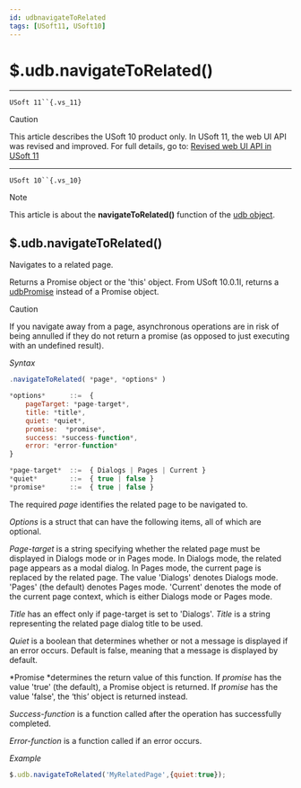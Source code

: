 ```yaml
---
id: udbnavigateToRelated
tags: [USoft11, USoft10]
---
```

# $.udb.navigateToRelated()



----

`USoft 11``{.vs_11}`

> [!CAUTION]
> This article describes the USoft 10 product only.
> In USoft 11, the web UI API was revised and improved. For full details, go to:
> [Revised web UI API in USoft 11](/docs/Web_and_app_UIs/UDB_udb/Revised_web_UI_API_in_USoft_11.md)

----

`USoft 10``{.vs_10}`

> [!NOTE]
> This article is about the **navigateToRelated()** function of the [udb object](/docs/Web_and_app_UIs/UDB_udb).

## **$.udb.navigateToRelated()**

Navigates to a related page.

Returns a Promise object or the 'this' object. From USoft 10.0.1I, returns a [udbPromise](/docs/Web_and_app_UIs/JavaScript/Promises_for_asynchronous_Javascript.md) instead of a Promise object.

> [!CAUTION]
> If you navigate away from a page, asynchronous operations are in risk of being annulled if they do not return a promise (as opposed to just executing with an undefined result).

*Syntax*

```js
.navigateToRelated( *page*, *options* )

*options*      ::=  {
    pageTarget: *page-target*,
    title: *title*,
    quiet: *quiet*,
    promise:  *promise*,
    success: *success-function*,
    error: *error-function*
}

*page-target*  ::=  { Dialogs | Pages | Current }
*quiet*        ::=  { true | false }
*promise*      ::=  { true | false }
```

The required *page* identifies the related page to be navigated to.

*Options* is a struct that can have the following items, all of which are optional.

*Page-target* is a string specifying whether the related page must be displayed in Dialogs mode or in Pages mode. In Dialogs mode, the related page appears as a modal dialog. In Pages mode, the current page is replaced by the related page. The value 'Dialogs' denotes Dialogs mode. 'Pages' (the default) denotes Pages mode. 'Current' denotes the mode of the current page context, which is either Dialogs mode or Pages mode. 

*Title* has an effect only if page-target is set to 'Dialogs'. *Title* is a string representing the related page dialog title to be used.

*Quiet* is a boolean that determines whether or not a message is displayed if an error occurs. Default is false, meaning that a message is displayed by default.

*Promise *determines the return value of this function. If *promise* has the value 'true' (the default), a Promise object is returned. If *promise* has the value 'false', the ‘this’ object is returned instead.

*Success-function* is a function called after the operation has successfully completed.

*Error-function* is a function called if an error occurs.

*Example*

```js
$.udb.navigateToRelated('MyRelatedPage',{quiet:true});
```

 
